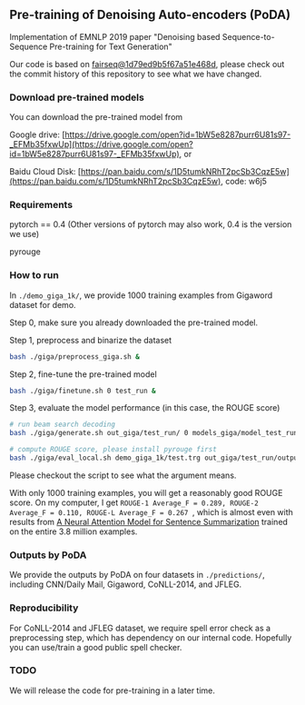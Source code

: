 ## **P**re-training **o**f **D**enoising **A**uto-encoders (PoDA)

Implementation of EMNLP 2019 paper "Denoising based Sequence-to-Sequence Pre-training for Text Generation"

Our code is based on [fairseq@1d79ed9b5f67a51e468d](https://github.com/pytorch/fairseq/),
please check out the commit history of this repository to see what we have changed.

### Download pre-trained models

You can download the pre-trained model from

Google drive: [https://drive.google.com/open?id=1bW5e8287purr6U81s97-_EFMb35fxwUp](https://drive.google.com/open?id=1bW5e8287purr6U81s97-_EFMb35fxwUp), or

Baidu Cloud Disk: [https://pan.baidu.com/s/1D5tumkNRhT2pcSb3CqzE5w](https://pan.baidu.com/s/1D5tumkNRhT2pcSb3CqzE5w), code: w6j5


### Requirements

pytorch == 0.4 (Other versions of pytorch may also work, 0.4 is the version we use)

pyrouge 


### How to run

In `./demo_giga_1k/`,
we provide 1000 training examples from Gigaword dataset for demo.

Step 0, make sure you already downloaded the pre-trained model.

Step 1, preprocess and binarize the dataset

```bash
bash ./giga/preprocess_giga.sh &
```

Step 2, fine-tune the pre-trained model

```bash
bash ./giga/finetune.sh 0 test_run & 
```

Step 3, evaluate the model performance (in this case, the ROUGE score)

```bash
# run beam search decoding
bash ./giga/generate.sh out_giga/test_run/ 0 models_giga/model_test_run/checkpoint_best.pt &

# compute ROUGE score, please install pyrouge first
bash ./giga/eval_local.sh demo_giga_1k/test.trg out_giga/test_run/output.tok.txt rouge.log &
```

Please checkout the script to see what the argument means.

With only 1000 training examples,
you will get a reasonably good ROUGE score.
On my computer,
I get `ROUGE-1 Average_F = 0.289, ROUGE-2 Average_F = 0.110, ROUGE-L Average_F = 0.267 `,
which is almost even with results from [A Neural Attention Model for Sentence Summarization](https://www.aclweb.org/anthology/D15-1044)
trained on the entire 3.8 million examples.


### Outputs by PoDA

We provide the outputs by PoDA on four datasets in `./predictions/`,
including CNN/Daily Mail, Gigaword, CoNLL-2014, and JFLEG.


### Reproducibility

For CoNLL-2014 and JFLEG dataset,
we require spell error check as a preprocessing step,
which has dependency on our internal code.
Hopefully you can use/train a good public spell checker.

### TODO

We will release the code for pre-training in a later time.
